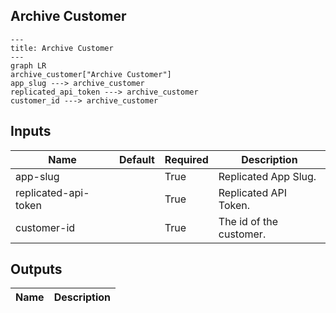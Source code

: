 ## Archive Customer

```mermaid
---
title: Archive Customer
---
graph LR
archive_customer["Archive Customer"]
app_slug ---> archive_customer
replicated_api_token ---> archive_customer
customer_id ---> archive_customer
```
## Inputs
| Name | Default | Required | Description |
| --- | --- | --- | --- |
| app-slug |  | True | Replicated App Slug. |
| replicated-api-token |  | True | Replicated API Token. |
| customer-id |  | True | The id of the customer. |

## Outputs
| Name | Description |
| --- | --- |

